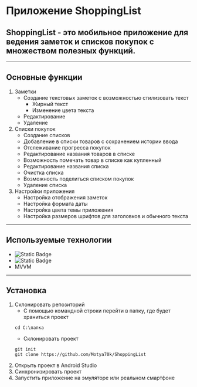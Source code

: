 # Приложение ShoppingList
## ShoppingList - это мобильное приложение для ведения заметок и списков покупок с множеством полезных функций.
___
## Основные функции
1. Заметки
   + Создание текстовых заметок с возможностью стилизовать текст
     + Жирный текст
     + Изменение цвета текста
   + Редактирование
   + Удаление
2. Списки покупок
   + Создание списков
   + Добавление в списки товаров с сохранением истории ввода
   + Отслеживание прогресса покупок
   + Редактирование названия товаров в списке
   + Возможность помечать товар в списке как купленный
   + Редактирование названия списка
   + Очистка списка
   + Возможность поделиться списком покупок
   + Удаление списка
3. Настройки приложения
   + Настройка отображения заметок
   + Настройка формата даты
   + Настройка цвета темы приложения
   + Настройка размеров шрифтов для заголовков и обычного текста
___
## Используемые технологии
+ ![Static Badge](https://img.shields.io/badge/Kotlin-0095D5?style=for-the-badge&logo=kotlin&color=white)
+ ![Static Badge](https://img.shields.io/badge/room-85EA2D?style=for-the-badge&logoColor=white)
+ MVVM
___
## Установка
1. Склонировать репозиторий
   + С помощью командной строки перейти в папку, где будет храниться проект
   ```
   cd C:\папка
   ```
   + Склонировать проект
   ```
   git init
   git clone https://github.com/Motya70k/ShoppingList
   ```
2. Открыть проект в Android Studio
3. Синхронизировать проект
4. Запустить приложение на эмуляторе или реальном смартфоне
